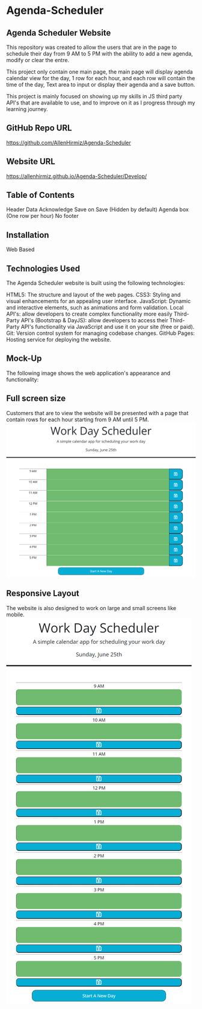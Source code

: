 # Agenda-Scheduler

## Agenda Scheduler Website
This repository was created to allow the users that are in the page to schedule their day from 9 AM to 5 PM with the ability to add a new agenda, modify or clear the entre.

This project only contain one main page, the main page will display agenda calendar view for the day, 1 row for each hour, and each row will contain the time of the day, Text area to input or display their agenda and a save button.  

This project is mainly focused on showing up my skills in JS third party API's that are available to use, and to improve on it as I progress through my learning journey.

## GitHub Repo URL
https://github.com/AllenHirmiz/Agenda-Scheduler

## Website URL
https://allenhirmiz.github.io/Agenda-Scheduler/Develop/

## Table of Contents
Header
Data
Acknowledge Save on Save (Hidden by default)
Agenda box (One row per hour)
No footer

## Installation
Web Based
## Technologies Used
The Agenda Scheduler website is built using the following technologies:

HTML5: The structure and layout of the web pages.
CSS3: Styling and visual enhancements for an appealing user interface.
JavaScript: Dynamic and interactive elements, such as animations and form validation.
Local API's: allow developers to create complex functionality more easily
Third-Party API's (Bootstrap & DayJS): allow developers to access their Third-Party API's functionality via JavaScript and use it on your site (free or paid).
Git: Version control system for managing codebase changes.
GitHub Pages: Hosting service for deploying the website.
## Mock-Up

The following image shows the web application's appearance and functionality:


## Full screen size
Customers that are to view the website will be presented with a page that contain rows for each hour starting from 9 AM until 5 PM. 
![Customers that are to view the website will be presented with a page that contain rows for each hour starting from 9 AM until 5 PM](./Assets/images/full-page.png)
## Responsive Layout
The website is also designed to work on large and small screens like mobile.
![Customers that are to view the website will be presented with a page that contain rows for each hour starting from 9 AM until 5 PM](./Assets/images/small-screen.png)
